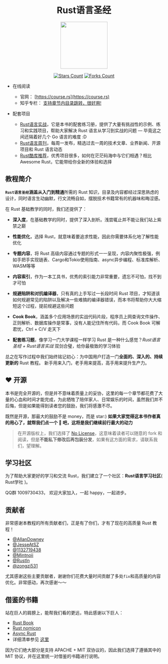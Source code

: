 <h1 align="center">Rust语言圣经</h1>

<div align="center">
    <img height="150" src="https://github.com/sunface/rust-by-practice/blob/master/en/assets/logo.png?raw=true">
</div>
   
<div align="center">

[![Stars Count](https://img.shields.io/github/stars/sunface/rust-course?style=flat)](https://github.com/sunface/rust-by-practice/stargazers) [![Forks Count](https://img.shields.io/github/forks/sunface/rust-course.svg?style=flat)](https://github.com/naaive/orange/network/members)
</div>

- 在线阅读
  - 官网： [https://course.rs](https://course.rs)
  - 知乎专栏： [支持章节内目录跳转，很好用!](https://www.zhihu.com/column/c_1452781034895446017)
  
- 配套项目  
  - [Rust语言实战](https://github.com/sunface/rust-by-practice)，它是本书的配套练习册，提供了大量有挑战性的示例、练习和实践项目，帮助大家解决 Rust 语言从学习到实战的问题 — 毕竟这之间还隔着好几个 Go 语言的难度 :D
  - [Rust语言周刊](https://github.com/sunface/rust-weekly)，每周一发布，精选过去一周的技术文章、业界新闻、开源项目和 Rust 语言动态
  - [Rust酷库推荐](https://github.com/sunface/fancy-rust)，优秀项目很多，如何在茫茫码海中与它们相遇？相比 Awesome Rust，它能带给你全新的体验和选择


## 教程简介

**`Rust语言圣经`**涵盖从**入门到精通**所需的 Rust 知识，目录及内容都经过深思熟虑的设计，同时语言生动幽默，行文流畅自如，摆脱技术书籍常有的机器味和晦涩感。

在 Rust 基础教学的同时，我们还提供了：

- **深入度**，在基础教学的同时，提供了深入剖析。浅尝辄止并不能让我们站上紫禁之巅

- **性能优化**，选择 Rust，就意味着要追求性能，因此你需要体系化地了解性能优化

- **专题内容**，将 Rust 高级内容通过专题的形式一一呈现，内容内聚性极强，例如手把手实现链表、Cargo和Tokio使用指南、async异步编程、标准库解析、WASM等等

- **内容索引**，作为一本工具书，优秀的索引能力非常重要，遗忘不可怕，找不到才可怕

- **规避陷阱和对抗编译器**，只有真的上手写过一长段时间 Rust 项目，才知道该如何规避常见的陷阱以及解决一些难搞的编译器错误，而本书将帮助你大大缩短这个过程，提前规避这些问题

- **Cook Book**，涵盖多个应用场景的实战代码片段，程序员上网查询文件操作、正则解析、数据库操作是常事，没有人能记住所有代码，而 Cook Book 可解君忧，Ctrl + C/V 走天下

- **配套练习题**，像学习一门大学课程一样学习 Rust 是一种什么感觉？*Rust语言圣经 + Rust语言实战* 双剑合璧，给你最极致的学习体验

总之在写作过程中我们始终铭记初心：为中国用户打造一门**全面的、深入的、持续更新的** Rust 教程。 新手用来入门，老手用来提高，高手用来提升生产力。

## ❤️ 开源
本书是完全开源的，但是并不意味着质量上的妥协，这里的每一个章节都花费了大量的心血和时间才能完成，为此牺牲了陪伴家人、日常娱乐的时间，虽然我们并不后悔，但是如果能得到读者您的鼓励，我们将感激不尽。

既然是开源，那最大的鼓励不是 money，而是 star:)  **如果大家觉得这本书作者真的用心了，就帮我们点一个 🌟 吧，这将是我们继续前行最大的动力**

> 在开源版权上，我们选择了 [No License](https://www.google.com.hk/url?sa=t&rct=j&q=&esrc=s&source=web&cd=&ved=2ahUKEwigkv-KtMT0AhXFdXAKHdI4BCcQFnoECAQQAw&url=https%3A%2F%2Fchoosealicense.com%2Fno-permission%2F&usg=AOvVaw3M2Q4IbdhnpJ2K71TF7SPB)，这意味着读者可以随意的 fork 和阅读，但是**不能私下修改后再包装分发**，如果有这方面的需求，请联系我们，望理解。


## 学习社区
为了帮助大家更好的学习和交流 Rust，我们建立了一个社区：**Rust语言学习社区**( Rust学社 )。

QQ群 1009730433， 欢迎大家加入，一起 happy，一起进步。


## 贡献者

非常感谢本教程的所有贡献者们，正是有了你们，才有了现在的高质量 Rust 教程！

- [@AllanDowney](https://github.com/AllanDowney)
- [@JesseAtSZ](https://github.com/JesseAtSZ)
- [@1132719438](https://github.com/1132719438)
- [@Mintnoii](https://github.com/Mintnoii)
- [@Rustln](https://github.com/rustln)
- [@zongzi531](https://github.com/zongzi531)

尤其感谢这些主要贡献者，谢谢你们花费大量时间贡献了多处`fix`和高质量的内容优化。非常感动，再次感谢～～

## 借鉴的书籍

站在巨人的肩膀上，能帮我们看的更远，特此感谢以下巨人：

- [Rust Book](https://doc.rust-lang.org/book)
- [Rust nomicon](https://doc.rust-lang.org/nomicon/intro.html)
- [Async Rust](https://rust-lang.github.io/async-book/01_getting_started/01_chapter.html)
- 详细清单参见 [这里](./assets/writing-material/books.md)

因为它们绝大部分是支持 APACHE + MIT 双协议的，因此我们选择了遵循其中的 MIT 协议，并在这里统一对借鉴的书籍进行说明。
